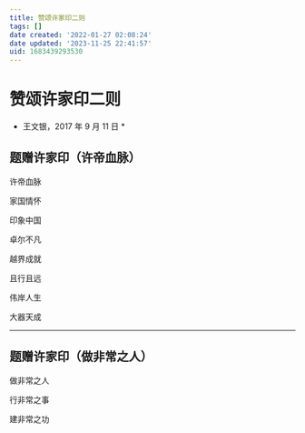 ```yaml
---
title: 赞颂许家印二则
tags: []
date created: '2022-01-27 02:08:24'
date updated: '2023-11-25 22:41:57'
uid: 1683439293530
---
```


# 赞颂许家印二则

- 王文银，2017 年 9 月 11 日 *

## 题赠许家印（许帝血脉）

许帝血脉

家国情怀

印象中国

卓尔不凡

越界成就

且行且远

伟岸人生

大器天成

***

## 题赠许家印（做非常之人）

做非常之人

行非常之事

建非常之功
